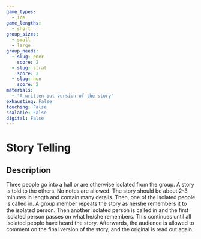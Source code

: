 ```yaml
---
game_types:
  - ice
game_lengths:
  - short
group_sizes:
  - small
  - large
group_needs:
  - slug: ener
    score: 2
  - slug: strat
    score: 2
  - slug: hon
    score: 2
materials:
  - "A written out version of the story"
exhausting: False
touching: False
scalable: False
digital: False
---
```

# Story Telling

## Description
Three people go into a hall or are otherwise isolated from the group. A story is told to the others. No notes are allowed. The story should be about 2-3 minutes in length and contain many details. Then, one of the isolated people is called in. A group member repeats the story as he/she remembers it to the isolated person. Then another isolated person is called in and the first isolated person passes on what he/she remembers. This continues until all isolated people have heard the story. Afterwards, the audience is allowed to comment on the final version of the story, and the original is read out again.
